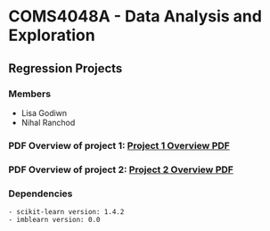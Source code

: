 # COMS4048A - Data Analysis and Exploration
## Regression Projects

### Members
- Lisa Godiwn
- Nihal Ranchod

### PDF Overview of project 1: <a href="/Project 1/DescriptionOfProject.pdf">Project 1 Overview PDF</a>
### PDF Overview of project 2: <a href="/Project 2/DescriptionOfProject2.pdf">Project 2 Overview PDF</a>

### Dependencies
```
- scikit-learn version: 1.4.2
- imblearn version: 0.0
```
